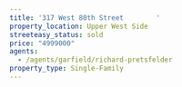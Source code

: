 ```yaml
---
title: '317 West 80th Street        '
property_location: Upper West Side
streeteasy_status: sold
price: "4999000"
agents:
  - /agents/garfield/richard-pretsfelder
property_type: Single-Family
---
```

